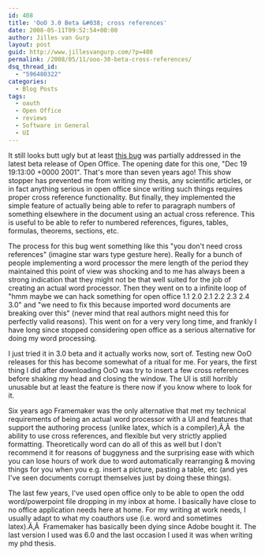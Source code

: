 ```yaml
---
id: 408
title: 'OoO 3.0 Beta &#038; cross references'
date: 2008-05-11T09:52:54+00:00
author: Jilles van Gurp
layout: post
guid: http://www.jillesvangurp.com/?p=408
permalink: /2008/05/11/ooo-30-beta-cross-references/
dsq_thread_id:
  - "596480322"
categories:
  - Blog Posts
tags:
  - oauth
  - Open Office
  - reviews
  - Software in General
  - UI
---
```

It still looks butt ugly but at least [this bug](http://www.openoffice.org/issues/show_bug.cgi?id=2593) was partially addressed in the latest beta release of Open Office. The opening date for this one, "Dec 19 19:13:00 +0000 2001". That's more than seven years ago! This show stopper has prevented me from writing my thesis, any scientific articles, or in fact anything serious in open office since writing such things requires proper cross reference functionality. But finally, they implemented the simple feature of actually being able to refer to paragraph numbers of something elsewhere in the document using an actual cross reference. This is useful to be able to refer to numbered references, figures, tables, formulas, theorems, sections, etc.

The process for this bug went something like this "you don't need cross references" (imagine star wars type gesture here). Really for a bunch of people implementing a word processor the mere length of the period they maintained this point of view was shocking and to me has always been a strong indication that they might not be that well suited for the job of creating an actual word processor. Then they went on to a infinite loop of "hmm maybe we can hack something for open office 1.1 2.0 2.1 2.2 2.3 2.4 3.0" and "we need to fix this because imported word documents are breaking over this" (never mind that real authors might need this for perfectly valid reasons). This went on for a very very long time, and frankly I have long since stopped considering open office as a serious alternative for doing my word processing.

I just tried it in 3.0 beta and it actually works now, sort of. Testing new OoO releases for this has become somewhat of a ritual for me. For years, the first thing I did after downloading OoO was try to insert a few cross references before shaking my head and closing the window. The UI is still horribly unusable but at least the feature is there now if you know where to look for it.

Six years ago Framemaker was the only alternative that met my technical requirements of being an actual word processor with a UI and features that support the authoring process (unlike latex, which is a compiler),Ã‚Â  the ability to use cross references, and flexible but very strictly applied formatting. Theoretically word can do all of this as well but I don't recommend it for reasons of buggyness and the surprising ease with which you can lose hours of work due to word automatically rearranging & moving things for you when you e.g. insert a picture, pasting a table, etc (and yes I've seen documents corrupt themselves just by doing these things).

The last few years, I've used open office only to be able to open the odd word/powerpoint file dropping in my inbox at home. I basically have close to no office application needs here at home. For my writing at work needs, I usually adapt to what my coauthors use (i.e. word and sometimes latex).Ã‚Â  Framemaker has basically been dying since Adobe bought it. The last version I used was 6.0 and the last occasion I used it was when writing my phd thesis.